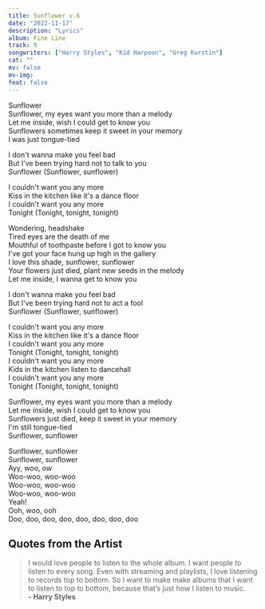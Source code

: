 ```yaml
---
title: Sunflower v.6
date: "2022-11-17"
description: "Lyrics"
album: Fine Line
track: 9
songwriters: ["Harry Styles", "Kid Harpoon", "Greg Kurstin"]
cat: ""
mv: false
mv-img:
feat: false
---
```


<p className="intro">
Sunflower <br />
Sunflower, my eyes want you more than a melody <br />
Let me inside, wish I could get to know you <br />
Sunflowers sometimes keep it sweet in your memory <br />
I was just tongue-tied  <br />
</p>

<p className="pre-chorus">
I don't wanna make you feel bad <br />
But I've been trying hard not to talk to you <br />
Sunflower (Sunflower, sunflower) <br />
</p>

<p className="chorus">
I couldn't want you any more <br />
Kiss in the kitchen like it's a dance floor <br />
I couldn't want you any more <br />
Tonight (Tonight, tonight, tonight) <br />
</p>
<p className="verse">
Wondering, headshake <br />
Tired eyes are the death of me <br />
Mouthful of toothpaste before I got to know you <br />
I've got your face hung up high in the gallery <br />
I love this shade, sunflower, sunflower <br />
Your flowers just died, plant new seeds in the melody <br />
Let me inside, I wanna get to know you <br />
</p>
<p className="pre-chorus">
I don't wanna make you feel bad <br />
But I've been trying hard not to act a fool <br />
Sunflower (Sunflower, sunflower) <br />
</p>
<p className="chorus">
I couldn't want you any more <br />
Kiss in the kitchen like it's a dance floor <br />
I couldn't want you any more <br />
Tonight (Tonight, tonight, tonight) <br />
I couldn't want you any more <br />
Kids in the kitchen listen to dancehall <br />
I couldn't want you any more <br />
Tonight (Tonight, tonight, tonight) <br />
</p>
<p className="bridge">
Sunflower, my eyes want you more than a melody <br />
Let me inside, wish I could get to know you <br />
Sunflowers just died, keep it sweet in your memory <br />
I'm still tongue-tied <br />
Sunflower, sunflower <br />
</p>
<p className="outro">
Sunflower, sunflower <br />
Sunflower, sunflower <br />
Ayy, woo, ow <br />
Woo-woo, woo-woo <br />
Woo-woo, woo-woo <br />
Woo-woo, woo-woo <br />
Yeah! <br />
Ooh, woo, ooh <br />
Doo, doo, doo, doo, doo, doo, doo, doo <br />
</p>

## Quotes from the Artist

<blockquote cite="https://www.rollingstone.com/music/music-features/harry-styles-secrets-of-fine-line-926657/">
I would love people to listen to the whole album. I want people to listen to every song. Even with streaming and playlists, I love listening to records top to bottom. So I want to make make albums that I want to listen to top to bottom, because that’s just how I listen to music.<br />
<b>- Harry Styles</b>
</blockquote>
